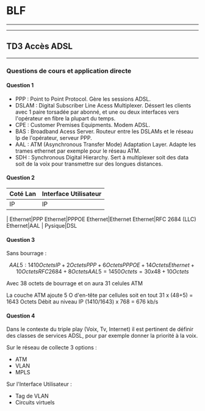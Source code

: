 # BLF

---
---

## TD3 Accès ADSL

---

### Questions de cours et application directe

#### Question 1

* PPP : Point to Point Protocol. Gère les sessions ADSL.
* DSLAM : Digital Subscriber Line Acess Multiplexer. Déssert les clients avec 1 paire torsadée par abonné, et une ou deux interfaces vers l'opérateur en fibre la plupart du temps.
* CPE : Customer Premises Equipments. Modem ADSL.
* BAS : Broadband Acess Server. Routeur entre les DSLAMs et le réseau Ip de l'opérateur, serveur PPP.
* AAL : ATM (Asynchronous Transfer Mode) Adaptation Layer. Adapte les trames ethernet par exemple pour le réseau ATM.
* SDH : Synchronous Digital Hierarchy. Sert à multiplexer soit des data soit de la voix pour transmettre sur des longues distances.

#### Question 2

Coté Lan|Interface Utilisateur
--|--
IP|IP
|
Ethernet|PPP
Ethernet|PPPOE
Ethernet|Ethernet
Ethernet|RFC 2684 (LLC)
Ethernet|AAL
|
Pysique|DSL

#### Question 3

Sans bourrage :

$$
AAL5 : 1410 Octets IP + 2 Octets PPP + 6 Octets PPPOE + 14 Octets Ethernet + 10 Octets RFC 2684 + 8 Octets AAL5 = 1450 Octets = 30 x 48 + 10 Octets
$$

Avec 38 octets de bourrage et on aura 31 celules ATM

La couche ATM ajoute 5 O d'en-tête par cellules soit en tout
31 x (48+5) = 1643 Octets
Débit au niveau IP (1410/1643) x 768 =  676 kb/s

#### Question 4

Dans le contexte du triple play (Voix, Tv, Internet) il est pertinent de définir des classes de services ADSL, pour par exemple donner la priorité à la voix.

Sur le réseau de collecte 3 options :
* ATM
* VLAN
* MPLS

Sur l'Interface Utilisateur :
* Tag de VLAN
* Circuits virtuels
<!--stackedit_data:
eyJoaXN0b3J5IjpbLTEyMTgxODI4NzNdfQ==
-->
